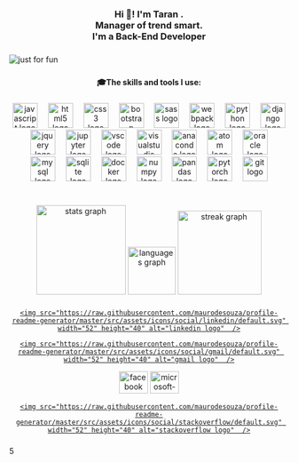 <h3 align="center">Hi 👋! I'm Taran .
  <br> Manager of trend smart.
 <br> I'm a Back-End Developer</h3>
  

###

<img align="center" src="https://user-images.githubusercontent.com/112483091/187425702-72de783a-c79b-4c42-949b-46f78778d95a.svg" alt="just for fun">

###

<h4 align="center">🎓The skills and tools I use:</h4>

###

<div align="center">

  <img src="https://cdn.jsdelivr.net/gh/devicons/devicon/icons/javascript/javascript-original.svg" height="45" alt="javascript logo"  />

  <img width="11" />

  <img src="https://cdn.jsdelivr.net/gh/devicons/devicon/icons/html5/html5-original.svg" height="45" alt="html5 logo"  />

  <img width="11" />

  <img src="https://cdn.jsdelivr.net/gh/devicons/devicon/icons/css3/css3-original.svg" height="45" alt="css3 logo"  />

  <img width="11" />

  <img src="https://cdn.jsdelivr.net/gh/devicons/devicon/icons/bootstrap/bootstrap-original.svg" height="45" alt="bootstrap logo"  />

  <img width="11" />

  <img src="https://cdn.jsdelivr.net/gh/devicons/devicon/icons/sass/sass-original.svg" height="45" alt="sass logo"  />

  <img width="11" />

  <img src="https://cdn.jsdelivr.net/gh/devicons/devicon/icons/webpack/webpack-original.svg" height="45" alt="webpack logo"  />

  <img width="11" />

  <img src="https://cdn.jsdelivr.net/gh/devicons/devicon/icons/python/python-original.svg" height="45" alt="python logo"  />

  <img width="11" />

  <img src="https://cdn.jsdelivr.net/gh/devicons/devicon/icons/django/django-plain.svg" height="45" alt="django logo"  />

  <img width="11" />

  <img src="https://cdn.jsdelivr.net/gh/devicons/devicon/icons/jquery/jquery-original.svg" height="45" alt="jquery logo"  />

  <img width="11" />

  <img src="https://cdn.jsdelivr.net/gh/devicons/devicon/icons/jupyter/jupyter-original.svg" height="45" alt="jupyter logo"  />

  <img width="11" />

  <img src="https://cdn.jsdelivr.net/gh/devicons/devicon/icons/vscode/vscode-original.svg" height="45" alt="vscode logo"  />

  <img width="11" />

  <img src="https://cdn.jsdelivr.net/gh/devicons/devicon/icons/visualstudio/visualstudio-plain.svg" height="45" alt="visualstudio logo"  />

  <img width="11" />

  <img src="https://cdn.jsdelivr.net/gh/devicons/devicon/icons/anaconda/anaconda-original.svg" height="45" alt="anaconda logo"  />

  <img width="11" />

  <img src="https://cdn.jsdelivr.net/gh/devicons/devicon/icons/atom/atom-original.svg" height="45" alt="atom logo"  />

  <img width="11" />

  <img src="https://cdn.jsdelivr.net/gh/devicons/devicon/icons/oracle/oracle-original.svg" height="45" alt="oracle logo"  />

  <img width="11" />

  <img src="https://cdn.jsdelivr.net/gh/devicons/devicon/icons/mysql/mysql-original.svg" height="45" alt="mysql logo"  />

  <img width="11" />

  <img src="https://cdn.jsdelivr.net/gh/devicons/devicon/icons/sqlite/sqlite-original.svg" height="45" alt="sqlite logo"  />

  <img width="11" />

  <img src="https://cdn.jsdelivr.net/gh/devicons/devicon/icons/docker/docker-original.svg" height="45" alt="docker logo"  />

  <img width="11" />

  <img src="https://cdn.jsdelivr.net/gh/devicons/devicon/icons/numpy/numpy-original.svg" height="45" alt="numpy logo"  />

  <img width="11" />

  <img src="https://cdn.jsdelivr.net/gh/devicons/devicon/icons/pandas/pandas-original.svg" height="45" alt="pandas logo"  />

  <img width="11" />

  <img src="https://cdn.jsdelivr.net/gh/devicons/devicon/icons/pytorch/pytorch-original.svg" height="45" alt="pytorch logo"  />

  <img width="11" />

  <img src="https://cdn.jsdelivr.net/gh/devicons/devicon/icons/git/git-original.svg" height="45" alt="git logo"  />

</div>

###

<br clear="both">

<div align="center">

  <img src="https://github-readme-stats.vercel.app/api?username=Mohammad222PR&hide_title=false&hide_rank=false&show_icons=true&include_all_commits=true&count_private=true&disable_animations=false&theme=github_dark&locale=en&hide_border=true&order=1" height="161" alt="stats graph"  />

  <img src="https://github-readme-stats.vercel.app/api/top-langs?username=Mohammad222PR&locale=en&hide_title=false&layout=compact&card_width=320&langs_count=100&theme=github_dark&hide_border=true&order=2" height="86" alt="languages graph"  />

  <img src="https://streak-stats.demolab.com?user=Mohammad222PR&locale=en&mode=daily&theme=github_dark&hide_border=true&border_radius=0&order=3" height="151" alt="streak graph"  />

</div>

###

<div align="center">

  <a href="https://www.linkedin.com/in/techno-code-30a076269/" target="_blank">

    <img src="https://raw.githubusercontent.com/maurodesouza/profile-readme-generator/master/src/assets/icons/social/linkedin/default.svg" width="52" height="40" alt="linkedin logo"  />

  </a>

  <a href="https://technocode15@gmail.com" target="_blank">

    <img src="https://raw.githubusercontent.com/maurodesouza/profile-readme-generator/master/src/assets/icons/social/gmail/default.svg" width="52" height="40" alt="gmail logo"  />

  </a>

  <img src="https://raw.githubusercontent.com/maurodesouza/profile-readme-generator/master/src/assets/icons/social/facebook/default.svg" width="52" height="40" alt="facebook logo"  />

  <img src="https://raw.githubusercontent.com/maurodesouza/profile-readme-generator/master/src/assets/icons/social/microsoft-outlook/default.svg" width="52" height="40" alt="microsoft-outlook logo"  />

  <a href="https://stackoverflow.com/users/20475914/techno-code" target="_blank">

    <img src="https://raw.githubusercontent.com/maurodesouza/profile-readme-generator/master/src/assets/icons/social/stackoverflow/default.svg" width="52" height="40" alt="stackoverflow logo"  />

  </a>

</div>

###
<div id=“circle”> <span id=“number”>5</span> </div>

<style> #circle { width: 100px; height: 100px; border-radius: 50%; background-color: lightblue; display: flex; align-items: center; justify-content: center; }

#number { font-size: 20px; transition: font-size 2s; } </style>

<script> window.onload = function() { var number = document.getElementById(“number”); var value = parseInt(number.textContent); number.style.fontSize = value * 10 + “px”; }; </script>
<!--
**Taranking1385/Taranking1385** is a ✨ _special_ ✨ repository because its `README.md` (this file) appears on your GitHub profile.

Here are some ideas to get you started:

- 🔭 I’m currently working on ...
- 🌱 I’m currently learning ...
- 👯 I’m looking to collaborate on ...
- 🤔 I’m looking for help with ...
- 💬 Ask me about ...
- 📫 How to reach me: ...
- 😄 Pronouns: ...
- ⚡ Fun fact: ...
-->

